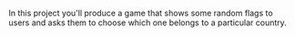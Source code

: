 In this project you'll produce a game that shows some random flags to users and asks them to choose which one belongs to a particular country.
